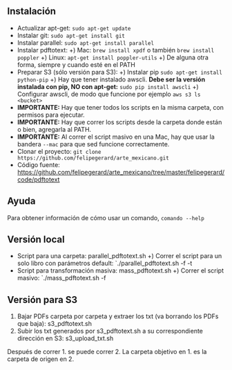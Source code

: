 Instalación
-----------------------------------

* Actualizar apt-get: `sudo apt-get update`
* Instalar git: `sudo apt-get install git`
* Instalar parallel: `sudo apt-get install parallel`
* Instalar pdftotext:
    +) Mac: `brew install xpdf` o también `brew install poppler`
    +) Linux: `apt-get install poppler-utils`
    +) De alguna otra forma, siempre y cuando esté en el PATH
* Preparar S3 (sólo versión para S3):
    +) Instalar pip `sudo apt-get install python-pip`
    +) Hay que tener instalado awscli. **Debe ser la versión instalada con pip, NO con apt-get:** `sudo pip install awscli`
    +) Configurar awscli, de modo que funcione por ejemplo `aws s3 ls <bucket>`
* **IMPORTANTE:** Hay que tener todos los scripts en la misma carpeta, con permisos para ejecutar.
* **IMPORTANTE:** Hay que correr los scripts desde la carpeta donde están o bien, agregarla al PATH.
* **IMPORTANTE:** Al correr el script masivo en una Mac, hay que usar la bandera `--mac` para que sed funcione correctamente.
* Clonar el proyecto: `git clone https://github.com/felipegerard/arte_mexicano.git`
* Código fuente: https://github.com/felipegerard/arte_mexicano/tree/master/felipegerard/code/pdftotext


Ayuda
-----------------------------------

Para obtener información de cómo usar un comando, `comando --help`


Versión local
-----------------------------------

* Script para una carpeta: parallel_pdftotext.sh
    +) Correr el script para un solo libro con parámetros default: `./parallel_pdftotext.sh -f <carpeta origen> -t <carpeta destino>
* Script para transformación masiva: mass_pdftotext.sh
    +) Correr el script masivo: `./mass_pdftotext.sh -f <carpeta con todos los libros>


Versión para S3
-----------------------------------

1. Bajar PDFs carpeta por carpeta y extraer los txt (va borrando los PDFs que baja): s3_pdftotext.sh
2. Subir los txt generados por s3_pdftotext.sh a su correspondiente dirección en S3: s3_upload_txt.sh

Después de correr 1. se puede correr 2. La carpeta objetivo en 1. es la carpeta de origen en 2.
